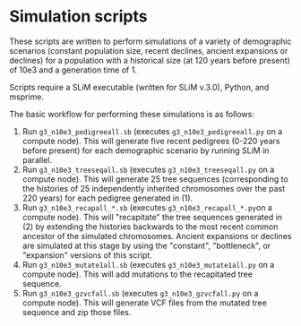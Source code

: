 # Simulation scripts
These scripts are written to perform simulations of a variety of demographic scenarios (constant population size, recent declines, ancient expansions or declines) for a population with a historical size (at 120 years before present) of 10e3 and a generation time of 1.

Scripts require a SLiM executable (written for SLiM v.3.0), Python, and msprime.

The basic workflow for performing these simulations is as follows:

1) Run `g3_n10e3_pedigreeall.sb` (executes `g3_n10e3_pedigreeall.py` on a compute node). This will generate five recent pedigrees (0-220 years before present) for each demographic scenario by running SLiM in parallel.
2) Run `g3_n10e3_treeseqall.sb` (executes `g3_n10e3_treeseqall.py` on a compute node). This will generate 25 tree sequences (corresponding to the histories of 25 independently inherited chromosomes over the past 220 years) for each pedigree generated in (1).
3) Run `g3_n10e3_recapall_*.sb` (executes `g3_n10e3_recapall_*.py`on a compute node). This will "recapitate" the tree sequences generated in (2) by extending the histories backwards to the most recent common ancestor of the simulated chromosomes. Ancient expansions or declines are simulated at this stage by using the "constant", "bottleneck", or "expansion" versions of this script.
4) Run `g3_n10e3_mutate1all.sb` (executes `g3_n10e3_mutate1all.py` on a compute node). This will add mutations to the recapitated tree sequence.
5) Run `g3_n10e3_gzvcfall.sb` (executes `g3_n10e3_gzvcfall.py` on a compute node). This will generate VCF files from the mutated tree sequence and zip those files.
